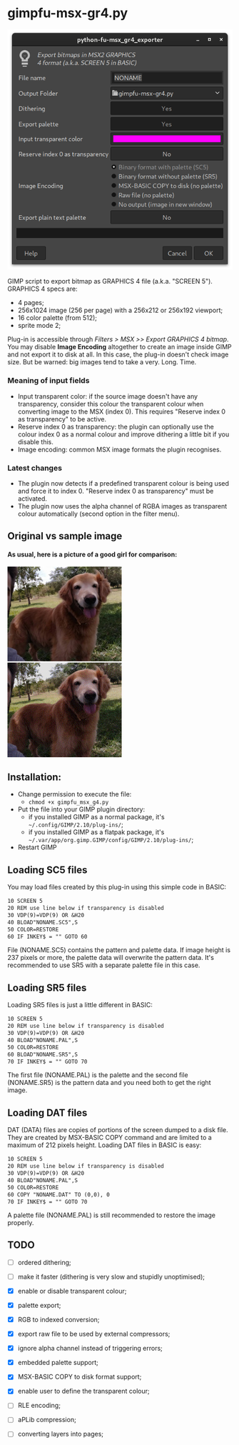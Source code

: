 # gimpfu-msx-gr4.py

![Options dialog](images/dialog.png "Options dialog")

GIMP script to export bitmap as GRAPHICS 4 file (a.k.a. "SCREEN 5"). GRAPHICS 4 specs are: 

* 4 pages;
* 256x1024 image (256 per page) with a 256x212 or 256x192 viewport;
* 16 color palette (from 512);
* sprite mode 2;

Plug-in is accessible through _Filters > MSX >> Export GRAPHICS 4 bitmap_.  You may disable **Image Encoding** altogether to create an image inside GIMP and not export it to disk at all. In this case, the plug-in doesn't check image size. But be warned: big images tend to take a very. Long. Time.

### Meaning of input fields

* Input transparent color: if the source image doesn't have any transparency, consider this colour the transparent colour when converting image to the MSX (index 0). This requires "Reserve index 0 as transparency" to be active.
* Reserve index 0 as transparency: the plugin can optionally use the colour index 0 as a normal colour and improve dithering a little bit if you disable this.
* Image encoding: common MSX image formats the plugin recognises.

### Latest changes

* The plugin now detects if a predefined transparent colour is being used and force it to index 0. "Reserve index 0 as transparency" must be activated. 
* The plugin now uses the alpha channel of RGBA images as transparent colour automatically (second option in the filter menu).

## Original vs sample image

#### As usual, here is a picture of a good girl for comparison:
![Original image](images/original.jpg "Original image")
![Sample image](images/sample.jpg "Sample image")

## Installation: 
- Change permission to execute the file:
  - ```chmod +x gimpfu_msx_g4.py```
- Put the file into your GIMP plugin directory:
  - if you installed GIMP as a normal package, it's `~/.config/GIMP/2.10/plug-ins/`;
  - if you installed GIMP as a flatpak package, it's `~/.var/app/org.gimp.GIMP/config/GIMP/2.10/plug-ins/`;
- Restart GIMP

## Loading SC5 files

You may load files created by this plug-in using this simple code in BASIC:
```
10 SCREEN 5
20 REM use line below if transparency is disabled
30 VDP(9)=VDP(9) OR &H20
40 BLOAD"NONAME.SC5",S
50 COLOR=RESTORE
60 IF INKEY$ = "" GOTO 60
```
File (NONAME.SC5) contains the pattern and palette data. If image height is 237 pixels or more, the palette data will overwrite the pattern data. It's recommended to use SR5 with a separate palette file in this case.

## Loading SR5 files

Loading SR5 files is just a little different in BASIC:
```
10 SCREEN 5
20 REM use line below if transparency is disabled
30 VDP(9)=VDP(9) OR &H20
40 BLOAD"NONAME.PAL",S
50 COLOR=RESTORE
60 BLOAD"NONAME.SR5",S
70 IF INKEY$ = "" GOTO 70
```
The first file (NONAME.PAL) is the palette and the second file (NONAME.SR5) is the pattern data and you need both to get the right image.

## Loading DAT files

DAT (DATA) files are copies of portions of the screen dumped to a disk file. They are created by MSX-BASIC COPY command and are limited to a maximum of 212 pixels height. Loading DAT files in BASIC is easy:
```
10 SCREEN 5
20 REM use line below if transparency is disabled
30 VDP(9)=VDP(9) OR &H20
40 BLOAD"NONAME.PAL",S
50 COLOR=RESTORE
60 COPY "NONAME.DAT" TO (0,0), 0
70 IF INKEY$ = "" GOTO 70
```
A palette file (NONAME.PAL) is still recommended to restore the image properly.

## TODO

* [ ] ordered dithering;
* [ ] make it faster (dithering is very slow and stupidly unoptimised);
* [x] enable or disable transparent colour;
* [x] palette export;
* [x] RGB to indexed conversion;
* [x] export raw file to be used by external compressors;
* [x] ignore alpha channel instead of triggering errors;
* [x] embedded palette support;
* [x] MSX-BASIC COPY to disk format support;
* [x] enable user to define the transparent colour;
* [ ] RLE encoding;
* [ ] aPLib compression;
* [ ] converting layers into pages;

